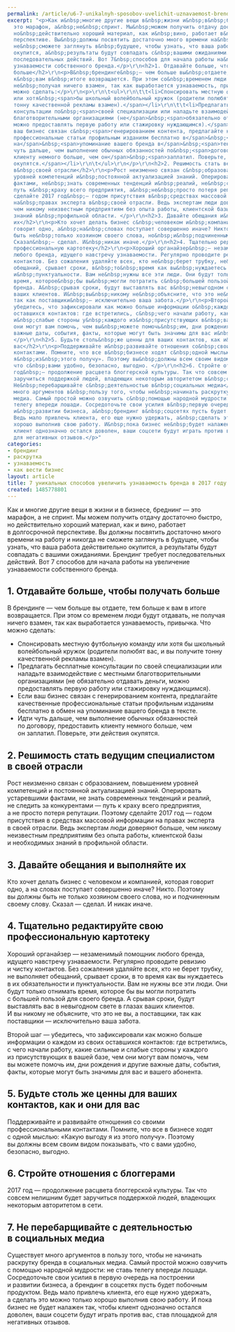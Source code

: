```yaml
---
permalink: /article/u6-7-unikalnyh-sposobov-uvelichit-uznavaemost-brenda-v-2017-godu
excerpt: "<p>Как и&nbsp;многие другие вещи в&nbsp;жизни и&nbsp;в&nbsp;бизнесе, бреднинг&nbsp;—
  это марафон, а&nbsp;не&nbsp;спринт. Мы&nbsp;можем получить отдачу достаточно быстро,
  но&nbsp;действительно хороший материал, как и&nbsp;вино, работает в&nbsp;долгосрочной
  перспективе. Вы&nbsp;должны посвятить достаточно много времени на&nbsp;работу и&nbsp;никогда
  не&nbsp;сможете заглянуть в&nbsp;будущее, чтобы узнать, что ваша работа действительно
  окупится, а&nbsp;результаты будут совпадать с&nbsp;вашими ожиданиями. Брендинг требует
  последовательных действий. Вот 7&nbsp;способов для начала работы на&nbsp;увеличение
  узнаваемости собственного бренда.</p>\r\n<h2>1. Отдавайте больше, чтобы получать
  больше</h2>\r\n<p>В&nbsp;брендинге&nbsp;— чем больше вы&nbsp;отдаете, тем больше
  к&nbsp;вам в&nbsp;итоге возвращается. При этом со&nbsp;временем люди будут отдавать,
  не&nbsp;получая ничего взамен, так как выработается узнаваемость, привычка. Что
  можно сделать:</p>\r\n<p>\r\n\t<ul>\r\n\t\t<li>Спонсировать местную футбольную команду
  или хотя&nbsp;<span>бы школьный волейбольный кружок (родители полюбят вас, и</span>&nbsp;<span>вы</span>&nbsp;<span>получите
  тонну качественной рекламы взамен).</span></li>\r\n\t\t<li>Предлагать бесплатные
  консультации по&nbsp;<span>своей специализации или наладьте взаимодействие с</span>&nbsp;<span>местными
  благотворительными организациями (не</span>&nbsp;<span>обязательно отдавать деньги,
  можно предоставлять первую работу или стажировку нуждающимся).</span></li>\r\n\t\t<li>Если
  ваш бизнес связан с&nbsp;<span>генерированием контента, предлагайте качественные
  профессиональные статьи профильным изданиям бесплатно в</span>&nbsp;<span>обмен
  на</span>&nbsp;<span>упоминание вашего бренда в</span>&nbsp;<span>тексте.</span></li>\r\n\t\t<li>Идти
  чуть дальше, чем выполнение обычных обязанностей по&nbsp;<span>договору, предоставить
  клиенту немного больше, чем он</span>&nbsp;<span>заплатил. Поверьте, эти действия
  окупятся.</span></li>\r\n\t</ul>\r\n</p>\r\n<h2>2. Решимость стать ведущим специалистом
  в&nbsp;своей отрасли</h2>\r\n<p>Рост неизменно связан с&nbsp;образованием, повышением
  уровней компетенций и&nbsp;постоянной актуализацией знаний. Оперировать устаревшими
  фактами, не&nbsp;знать современных тенденций и&nbsp;реалий, не&nbsp;следить за&nbsp;конкурентами&nbsp;—
  путь к&nbsp;краху всего предприятия, а&nbsp;не&nbsp;просто потеря репутации. Поэтому
  сделайте 2017 год&nbsp;— годом присутствия в&nbsp;средствах массовой информации
  на&nbsp;правах эксперта в&nbsp;своей отрасли. Ведь экспертам люди доверяют больше,
  чем никому неизвестным предприятиям без опыта работы, клиентской базы и&nbsp;необходимых
  знаний в&nbsp;профильной области. </p>\r\n<h2>3. Давайте обещания и&nbsp;выполняйте
  их</h2>\r\n<p>Кто хочет делать бизнес с&nbsp;человеком и&nbsp;компанией, которая
  говорит одно, а&nbsp;на&nbsp;словах поступает совершенно иначе? Никто. Поэтому вы&nbsp;должны
  быть не&nbsp;только хозяином своего слова, но&nbsp;и&nbsp;подчиненным своему слову.
  Сказал&nbsp;— сделал. И&nbsp;никак иначе.</p>\r\n<h2>4. Тщательно редактируйте свою
  профессиональную картотеку</h2>\r\n<p>Хороший органайзер&nbsp;— незаменимый помощник
  любого бренда, идущего навстречу узнаваемости. Регулярно проводите ревизию и&nbsp;чистку
  контактов. Без сожаления удаляйте всех, кто не&nbsp;берет трубку, не&nbsp;выполняет
  обещаний, срывает сроки, в&nbsp;то&nbsp;время как вы&nbsp;нуждаетесь в&nbsp;их&nbsp;обязательности
  и&nbsp;пунктуальности. Вам не&nbsp;нужны все эти люди. Они будут только отнимать
  время, которое&nbsp;бы вы&nbsp;могли потратить с&nbsp;большей пользой для своего
  бренда. А&nbsp;срывая сроки, будут выставлять вас в&nbsp;невыгодном свете в&nbsp;глазах
  ваших клиентов. И&nbsp;вы&nbsp;никому не&nbsp;объясните, что это не&nbsp;вы, а&nbsp;поставщики,
  так как поставщики&nbsp;— исключительно ваша забота.</p>\r\n<p>Второй шаг&nbsp;—
  убедитесь, что зафиксировали как можно больше информации о&nbsp;каждом из&nbsp;своих
  оставшихся контактов: где встретились, с&nbsp;чего начали работу, какие сильные
  и&nbsp;слабые стороны у&nbsp;каждого из&nbsp;присутствующих в&nbsp;вашей базе, чем
  они могут вам помочь, чем вы&nbsp;можете помочь&nbsp;им, дни рождения и&nbsp;другие
  важные даты, события, факты, которые могут быть значимы для вас и&nbsp;вашего абонента.
  </p>\r\n<h2>5. Будьте столь&nbsp;же ценны для ваших контактов, как и&nbsp;они для
  вас</h2>\r\n<p>Поддерживайте и&nbsp;развивайте отношения со&nbsp;своими профессиональными
  контактами. Помните, что все в&nbsp;бизнесе ходят с&nbsp;одной мыслью: «Какую выгоду
  я&nbsp;из&nbsp;этого получу». Поэтому вы&nbsp;должны всем своим видом показывать,
  что с&nbsp;вами удобно, безопасно, выгодно. </p>\r\n<h2>6. Стройте отношения с&nbsp;блоггерами</h2>\r\n<p>2017
  год&nbsp;— продолжение расцвета блоггерской культуры. Так что совсем нелишним будет
  заручиться поддержкой людей, владеющих некоторым авторитетом в&nbsp;сети. </p>\r\n<h2>7.
  Не&nbsp;перебарщивайте с&nbsp;деятельностью в&nbsp;социальных медиа</h2>\r\n<p>Существует
  много аргументов в&nbsp;пользу того, чтобы не&nbsp;начинать раскрутку бренда в&nbsp;социальных
  медиа. Самый простой можно озвучить с&nbsp;помощью народной мудрости: не&nbsp;ставь
  телегу впереди лошади. Сосредоточьте свои усилия в&nbsp;первую очередь на&nbsp;построении
  и&nbsp;развитии бизнеса, а&nbsp;брендинг в&nbsp;соцсетях пусть будет побочным продуктом.
  Ведь мало привлечь клиента, его еще нужно удержать, а&nbsp;сделать это можно только
  хорошо выполнив свою работу. И&nbsp;пока бизнес не&nbsp;будет налажен так, чтобы
  клиент однозначно остался доволен, ваши соцсети будут играть против вас, став площадкой
  для негативных отзывов.</p>"
categories:
- брендинг
- раскрутка
- узнаваемость
- как вести бизнес
layout: article
title: 7 уникальных способов увеличить узнаваемость бренда в 2017 году
created: 1485778801
---
```

<p>Как и&nbsp;многие другие вещи в&nbsp;жизни и&nbsp;в&nbsp;бизнесе, бреднинг&nbsp;— это марафон, а&nbsp;не&nbsp;спринт. Мы&nbsp;можем получить отдачу достаточно быстро, но&nbsp;действительно хороший материал, как и&nbsp;вино, работает в&nbsp;долгосрочной перспективе. Вы&nbsp;должны посвятить достаточно много времени на&nbsp;работу и&nbsp;никогда не&nbsp;сможете заглянуть в&nbsp;будущее, чтобы узнать, что ваша работа действительно окупится, а&nbsp;результаты будут совпадать с&nbsp;вашими ожиданиями. Брендинг требует последовательных действий. Вот 7&nbsp;способов для начала работы на&nbsp;увеличение узнаваемости собственного бренда.</p>
<h2>1. Отдавайте больше, чтобы получать больше</h2>
<p>В&nbsp;брендинге&nbsp;— чем больше вы&nbsp;отдаете, тем больше к&nbsp;вам в&nbsp;итоге возвращается. При этом со&nbsp;временем люди будут отдавать, не&nbsp;получая ничего взамен, так как выработается узнаваемость, привычка. Что можно сделать:</p>
<p>
	<ul>
		<li>Спонсировать местную футбольную команду или хотя&nbsp;<span>бы школьный волейбольный кружок (родители полюбят вас, и</span>&nbsp;<span>вы</span>&nbsp;<span>получите тонну качественной рекламы взамен).</span></li>
		<li>Предлагать бесплатные консультации по&nbsp;<span>своей специализации или наладьте взаимодействие с</span>&nbsp;<span>местными благотворительными организациями (не</span>&nbsp;<span>обязательно отдавать деньги, можно предоставлять первую работу или стажировку нуждающимся).</span></li>
		<li>Если ваш бизнес связан с&nbsp;<span>генерированием контента, предлагайте качественные профессиональные статьи профильным изданиям бесплатно в</span>&nbsp;<span>обмен на</span>&nbsp;<span>упоминание вашего бренда в</span>&nbsp;<span>тексте.</span></li>
		<li>Идти чуть дальше, чем выполнение обычных обязанностей по&nbsp;<span>договору, предоставить клиенту немного больше, чем он</span>&nbsp;<span>заплатил. Поверьте, эти действия окупятся.</span></li>
	</ul>
</p>
<h2>2. Решимость стать ведущим специалистом в&nbsp;своей отрасли</h2>
<p>Рост неизменно связан с&nbsp;образованием, повышением уровней компетенций и&nbsp;постоянной актуализацией знаний. Оперировать устаревшими фактами, не&nbsp;знать современных тенденций и&nbsp;реалий, не&nbsp;следить за&nbsp;конкурентами&nbsp;— путь к&nbsp;краху всего предприятия, а&nbsp;не&nbsp;просто потеря репутации. Поэтому сделайте 2017 год&nbsp;— годом присутствия в&nbsp;средствах массовой информации на&nbsp;правах эксперта в&nbsp;своей отрасли. Ведь экспертам люди доверяют больше, чем никому неизвестным предприятиям без опыта работы, клиентской базы и&nbsp;необходимых знаний в&nbsp;профильной области. </p>
<h2>3. Давайте обещания и&nbsp;выполняйте их</h2>
<p>Кто хочет делать бизнес с&nbsp;человеком и&nbsp;компанией, которая говорит одно, а&nbsp;на&nbsp;словах поступает совершенно иначе? Никто. Поэтому вы&nbsp;должны быть не&nbsp;только хозяином своего слова, но&nbsp;и&nbsp;подчиненным своему слову. Сказал&nbsp;— сделал. И&nbsp;никак иначе.</p>
<h2>4. Тщательно редактируйте свою профессиональную картотеку</h2>
<p>Хороший органайзер&nbsp;— незаменимый помощник любого бренда, идущего навстречу узнаваемости. Регулярно проводите ревизию и&nbsp;чистку контактов. Без сожаления удаляйте всех, кто не&nbsp;берет трубку, не&nbsp;выполняет обещаний, срывает сроки, в&nbsp;то&nbsp;время как вы&nbsp;нуждаетесь в&nbsp;их&nbsp;обязательности и&nbsp;пунктуальности. Вам не&nbsp;нужны все эти люди. Они будут только отнимать время, которое&nbsp;бы вы&nbsp;могли потратить с&nbsp;большей пользой для своего бренда. А&nbsp;срывая сроки, будут выставлять вас в&nbsp;невыгодном свете в&nbsp;глазах ваших клиентов. И&nbsp;вы&nbsp;никому не&nbsp;объясните, что это не&nbsp;вы, а&nbsp;поставщики, так как поставщики&nbsp;— исключительно ваша забота.</p>
<p>Второй шаг&nbsp;— убедитесь, что зафиксировали как можно больше информации о&nbsp;каждом из&nbsp;своих оставшихся контактов: где встретились, с&nbsp;чего начали работу, какие сильные и&nbsp;слабые стороны у&nbsp;каждого из&nbsp;присутствующих в&nbsp;вашей базе, чем они могут вам помочь, чем вы&nbsp;можете помочь&nbsp;им, дни рождения и&nbsp;другие важные даты, события, факты, которые могут быть значимы для вас и&nbsp;вашего абонента. </p>
<h2>5. Будьте столь&nbsp;же ценны для ваших контактов, как и&nbsp;они для вас</h2>
<p>Поддерживайте и&nbsp;развивайте отношения со&nbsp;своими профессиональными контактами. Помните, что все в&nbsp;бизнесе ходят с&nbsp;одной мыслью: «Какую выгоду я&nbsp;из&nbsp;этого получу». Поэтому вы&nbsp;должны всем своим видом показывать, что с&nbsp;вами удобно, безопасно, выгодно. </p>
<h2>6. Стройте отношения с&nbsp;блоггерами</h2>
<p>2017 год&nbsp;— продолжение расцвета блоггерской культуры. Так что совсем нелишним будет заручиться поддержкой людей, владеющих некоторым авторитетом в&nbsp;сети. </p>
<h2>7. Не&nbsp;перебарщивайте с&nbsp;деятельностью в&nbsp;социальных медиа</h2>
<p>Существует много аргументов в&nbsp;пользу того, чтобы не&nbsp;начинать раскрутку бренда в&nbsp;социальных медиа. Самый простой можно озвучить с&nbsp;помощью народной мудрости: не&nbsp;ставь телегу впереди лошади. Сосредоточьте свои усилия в&nbsp;первую очередь на&nbsp;построении и&nbsp;развитии бизнеса, а&nbsp;брендинг в&nbsp;соцсетях пусть будет побочным продуктом. Ведь мало привлечь клиента, его еще нужно удержать, а&nbsp;сделать это можно только хорошо выполнив свою работу. И&nbsp;пока бизнес не&nbsp;будет налажен так, чтобы клиент однозначно остался доволен, ваши соцсети будут играть против вас, став площадкой для негативных отзывов.</p>
